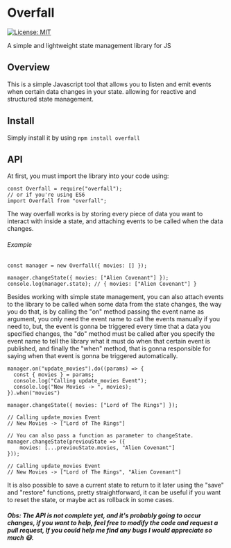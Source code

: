 # Overfall

[![License: MIT](https://img.shields.io/badge/License-MIT-blue.svg)](https://opensource.org/licenses/MIT)

A simple and lightweight state management library for JS

## Overview

This is a simple Javascript tool that allows you to listen and emit events when certain data changes in your state. allowing for reactive and structured state management.

## Install
Simply install it by using `npm install overfall`

## API

At first, you must import the library into your code using:
```
const Overfall = require("overfall");
// or if you're using ES6
import Overfall from "overfall";
```
The way overfall works is by storing every piece of data you want to interact with inside a state, and attaching events to be called when the data changes.

###### Example
```
const manager = new Overfall({ movies: [] });

manager.changeState({ movies: ["Alien Covenant"] });
console.log(manager.state); // { movies: ["Alien Covenant"] }
```
Besides working with simple state management, you can also attach events to the library to be called when some data from the state changes, the way you do that, is by calling the "on" method passing the event name as argument, you only need the event name to call the events manually if you need to, but, the event is gonna be triggered every time that a data you specified changes, the "do" method must be called after you specify the event name to tell the library what it must do when that certain event is published, and finally the "when" method, that is gonna responsible for saying when that event is gonna be triggered automatically.
```
manager.on("update_movies").do((params) => {
  const { movies } = params;
  console.log("Calling update_movies Event");
  console.log("New Movies -> ", movies);
}).when("movies")

manager.changeState({ movies: ["Lord of The Rings"] });

// Calling update_movies Event
// New Movies -> ["Lord of The Rings"]

// You can also pass a function as parameter to changeState.
manager.changeState(previouState => ({
    movies: [...previouState.movies, "Alien Covenant"]
}));

// Calling update_movies Event
// New Movies -> ["Lord of The Rings", "Alien Covenant"]
```
It is also possible to save a current state to return to it later using the "save" and "restore" functions, pretty straightforward, it can be useful if you want to reset the state, or maybe act as rollback in some cases.

##### Obs: The API is not complete yet, and it's probably going to occur changes, if you want to help, feel free to modify the code and request a pull request, If you could help me find any bugs I would appreciate so much :smiley:.
